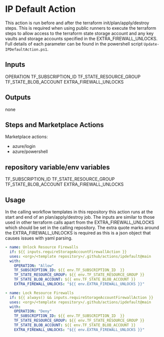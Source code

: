 # IP Default Action

This action is run before and after the terraform init/plan/apply/destroy steps. This is required when using public runners to execute the terraform steps to allow access to the terraform state storage account and any key vaults and storage accounts specified in the EXTRA_FIREWALL_UNLOCKS. Full details of each parameter can be found in the powershell script `Update-IPDefaultAction.ps1`.

## Inputs

OPERATION
TF_SUBSCRIPTION_ID
TF_STATE_RESOURCE_GROUP
TF_STATE_BLOB_ACCOUNT
EXTRA_FIREWALL_UNLOCKS

## Outputs

none

## Steps and Marketplace Actions

Marketplace actions:
- azure/login
- azure/powershell

## repository variable/env variables

TF_SUBSCRIPTION_ID
TF_STATE_RESOURCE_GROUP
TF_STATE_BLOB_ACCOUNT
EXTRA_FIREWALL_UNLOCKS

## Usage

In the calling workflow templates in this repository this action runs at the start and end of an plan/apply/destroy job. The inputs are similar to those used in other terraform calls apart from the EXTRA_FIREWALL_UNLOCKS which should be set in the calling repository. The extra quote marks around the EXTRA_FIREWALL_UNLOCKS is required as this is a json object that causes issues with yaml parsing.

```yaml
- name: Unlock Resource Firewalls
  if: ${{ inputs.requireStorageAccountFirewallAction }}
  uses: <org>/<template repository>/.github/actions/ipdefault@main
  with:
    OPERATION: "Allow"
    TF_SUBSCRIPTION_ID: ${{ env.TF_SUBSCRIPTION_ID  }}
    TF_STATE_RESOURCE_GROUP: ${{ env.TF_STATE_RESOURCE_GROUP }}
    TF_STATE_BLOB_ACCOUNT: ${{ env.TF_STATE_BLOB_ACCOUNT }}
    EXTRA_FIREWALL_UNLOCKS: "${{ env.EXTRA_FIREWALL_UNLOCKS }}"

- name: Lock Resource Firewalls
  if: ${{ always() && inputs.requireStorageAccountFirewallAction }}
  uses: <org>/<template repository>/.github/actions/ipdefault@main
  with:
    OPERATION: "Deny"
    TF_SUBSCRIPTION_ID: ${{ env.TF_SUBSCRIPTION_ID  }}
    TF_STATE_RESOURCE_GROUP: ${{ env.TF_STATE_RESOURCE_GROUP }}
    TF_STATE_BLOB_ACCOUNT: ${{ env.TF_STATE_BLOB_ACCOUNT }}
    EXTRA_FIREWALL_UNLOCKS: "${{ env.EXTRA_FIREWALL_UNLOCKS }}"
```
